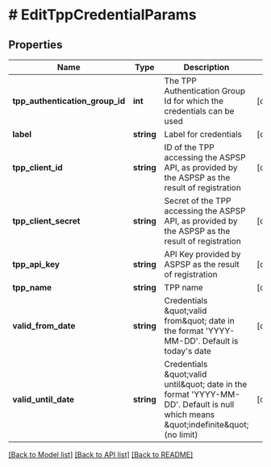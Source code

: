 # # EditTppCredentialParams

## Properties

Name | Type | Description | Notes
------------ | ------------- | ------------- | -------------
**tpp_authentication_group_id** | **int** | The TPP Authentication Group Id for which the credentials can be used | [optional]
**label** | **string** | Label for credentials | [optional]
**tpp_client_id** | **string** | ID of the TPP accessing the ASPSP API, as provided by the ASPSP as the result of registration | [optional]
**tpp_client_secret** | **string** | Secret of the TPP accessing the ASPSP API, as provided by the ASPSP as the result of registration | [optional]
**tpp_api_key** | **string** | API Key provided by ASPSP  as the result of registration | [optional]
**tpp_name** | **string** | TPP name | [optional]
**valid_from_date** | **string** | Credentials \&quot;valid from\&quot; date in the format &#39;YYYY-MM-DD&#39;. Default is today&#39;s date | [optional]
**valid_until_date** | **string** | Credentials \&quot;valid until\&quot; date in the format &#39;YYYY-MM-DD&#39;. Default is null which means \&quot;indefinite\&quot; (no limit) | [optional]

[[Back to Model list]](../../README.md#models) [[Back to API list]](../../README.md#endpoints) [[Back to README]](../../README.md)
